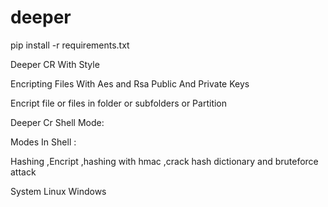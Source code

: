 # deeper


pip install -r requirements.txt


Deeper CR With Style 


Encripting Files With Aes and Rsa Public And Private Keys 


Encript file or files in folder or subfolders or Partition


Deeper Cr Shell Mode:

Modes In Shell :

Hashing ,Encript ,hashing with hmac ,crack hash dictionary and bruteforce attack

System
Linux Windows 





